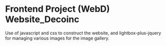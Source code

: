 # Frontend Project (WebD) Website_Decoinc
Use of javascript and css to construct the website, and lightbox-plus-jquery for managing various images for the image gallery.
